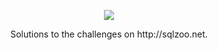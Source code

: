 <p align="center">
	<a href="http://sqlzoo.net"><img src="http://sqlzoo.net/design/sql_zoo_logo06.png"/></a>
</p>
<p align="center">
    Solutions to the challenges on http://sqlzoo.net.
</p>
